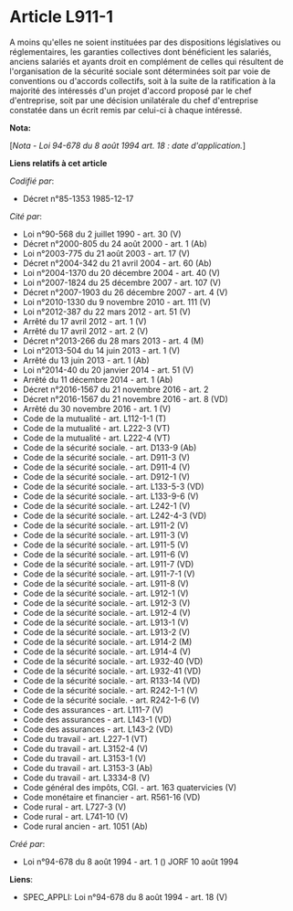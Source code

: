 # Article L911-1

A moins qu'elles ne soient instituées par des dispositions législatives ou réglementaires, les garanties collectives dont
bénéficient les salariés, anciens salariés et ayants droit en complément de celles qui résultent de l'organisation de la
sécurité sociale sont déterminées soit par voie de conventions ou d'accords collectifs, soit à la suite de la ratification à
la majorité des intéressés d'un projet d'accord proposé par le chef d'entreprise, soit par une décision unilatérale du chef
d'entreprise constatée dans un écrit remis par celui-ci à chaque intéressé.

**Nota:**

[*Nota - Loi 94-678 du 8 août 1994 art. 18 : date d'application.*]

**Liens relatifs à cet article**

_Codifié par_:

  - Décret n°85-1353 1985-12-17

_Cité par_:

  - Loi n°90-568 du 2 juillet 1990 - art. 30 (V)
  - Décret n°2000-805 du 24 août 2000 - art. 1 (Ab)
  - Loi n°2003-775 du 21 août 2003 - art. 17 (V)
  - Décret n°2004-342 du 21 avril 2004 - art. 60 (Ab)
  - Loi n°2004-1370 du 20 décembre 2004 - art. 40 (V)
  - Loi n°2007-1824 du 25 décembre 2007 - art. 107 (V)
  - Décret n°2007-1903 du 26 décembre 2007 - art. 4 (V)
  - Loi n°2010-1330 du 9 novembre 2010 - art. 111 (V)
  - Loi n°2012-387 du 22 mars 2012 - art. 51 (V)
  - Arrêté du 17 avril 2012 - art. 1 (V)
  - Arrêté du 17 avril 2012 - art. 2 (V)
  - Décret n°2013-266 du 28 mars 2013 - art. 4 (M)
  - Loi n°2013-504 du 14 juin 2013 - art. 1 (V)
  - Arrêté du 13 juin 2013 - art. 1 (Ab)
  - Loi n°2014-40 du 20 janvier 2014 - art. 51 (V)
  - Arrêté du 11 décembre 2014 - art. 1 (Ab)
  - Décret n°2016-1567 du 21 novembre 2016 - art. 2
  - Décret n°2016-1567 du 21 novembre 2016 - art. 8 (VD)
  - Arrêté du 30 novembre 2016 - art. 1 (V)
  - Code de la mutualité - art. L112-1-1 (T)
  - Code de la mutualité - art. L222-3 (VT)
  - Code de la mutualité - art. L222-4 (VT)
  - Code de la sécurité sociale. - art. D133-9 (Ab)
  - Code de la sécurité sociale. - art. D911-3 (V)
  - Code de la sécurité sociale. - art. D911-4 (V)
  - Code de la sécurité sociale. - art. D912-1 (V)
  - Code de la sécurité sociale. - art. L133-5-3 (VD)
  - Code de la sécurité sociale. - art. L133-9-6 (V)
  - Code de la sécurité sociale. - art. L242-1 (V)
  - Code de la sécurité sociale. - art. L242-4-3 (VD)
  - Code de la sécurité sociale. - art. L911-2 (V)
  - Code de la sécurité sociale. - art. L911-3 (V)
  - Code de la sécurité sociale. - art. L911-5 (V)
  - Code de la sécurité sociale. - art. L911-6 (V)
  - Code de la sécurité sociale. - art. L911-7 (VD)
  - Code de la sécurité sociale. - art. L911-7-1 (V)
  - Code de la sécurité sociale. - art. L911-8 (V)
  - Code de la sécurité sociale. - art. L912-1 (V)
  - Code de la sécurité sociale. - art. L912-3 (V)
  - Code de la sécurité sociale. - art. L912-4 (V)
  - Code de la sécurité sociale. - art. L913-1 (V)
  - Code de la sécurité sociale. - art. L913-2 (V)
  - Code de la sécurité sociale. - art. L914-2 (M)
  - Code de la sécurité sociale. - art. L914-4 (V)
  - Code de la sécurité sociale. - art. L932-40 (VD)
  - Code de la sécurité sociale. - art. L932-41 (VD)
  - Code de la sécurité sociale. - art. R133-14 (VD)
  - Code de la sécurité sociale. - art. R242-1-1 (V)
  - Code de la sécurité sociale. - art. R242-1-6 (V)
  - Code des assurances - art. L111-7 (V)
  - Code des assurances - art. L143-1 (VD)
  - Code des assurances - art. L143-2 (VD)
  - Code du travail - art. L227-1 (VT)
  - Code du travail - art. L3152-4 (V)
  - Code du travail - art. L3153-1 (V)
  - Code du travail - art. L3153-3 (Ab)
  - Code du travail - art. L3334-8 (V)
  - Code général des impôts, CGI. - art. 163 quatervicies (V)
  - Code monétaire et financier - art. R561-16 (VD)
  - Code rural - art. L727-3 (V)
  - Code rural - art. L741-10 (V)
  - Code rural ancien - art. 1051 (Ab)

_Créé par_:

  - Loi n°94-678 du 8 août 1994 - art. 1 () JORF 10 août 1994

**Liens**:

  - SPEC_APPLI: Loi n°94-678 du 8 août 1994 - art. 18 (V)

